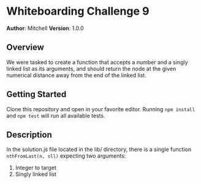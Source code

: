# Whiteboarding Challenge 9 

**Author**: Mitchell
**Version**: 1.0.0

## Overview
We were tasked to create a function that accepts a number and a singly linked list as its arguments, and should return the node at the given numerical distance away from the end of the linked list.

## Getting Started
Clone this repository and open in your favorite editor. Running `npm install` and `npm test` will run all available tests.

## Description
In the solution.js file located in the lib/ directory, there is a single function `nthFromLast(n, sll)` expecting two arguments: 
1. Integer to target
2. Singly linked list


